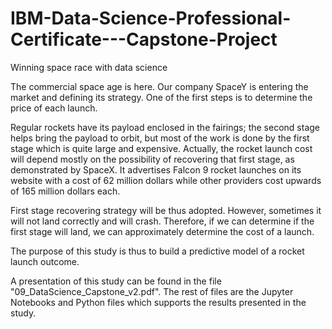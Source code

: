 # IBM-Data-Science-Professional-Certificate---Capstone-Project
Winning space race with data science

The commercial space age is here. Our company SpaceY is entering the market and defining its strategy.
One of the first steps is to determine the price of each launch.

Regular rockets have its payload enclosed in the fairings; the second stage helps bring the payload to orbit, 
but most of the work is done by the first stage which is quite large and expensive.
Actually, the rocket launch cost will depend mostly on the possibility of recovering that first stage, as demonstrated by SpaceX.
It advertises Falcon 9 rocket launches on its website with a cost of 62 million dollars while other providers cost upwards of 165 million dollars each.

First stage recovering strategy will be thus adopted. However, sometimes it will not land correctly and will crash. Therefore, if we can determine
if the first stage will land, we can approximately determine the cost of a launch.

The purpose of this study is thus to build a predictive model of a rocket launch outcome.

A presentation of this study can be found in the file "09_DataScience_Capstone_v2.pdf".
The rest of files are the Jupyter Notebooks and Python files which supports the results presented in the study.
